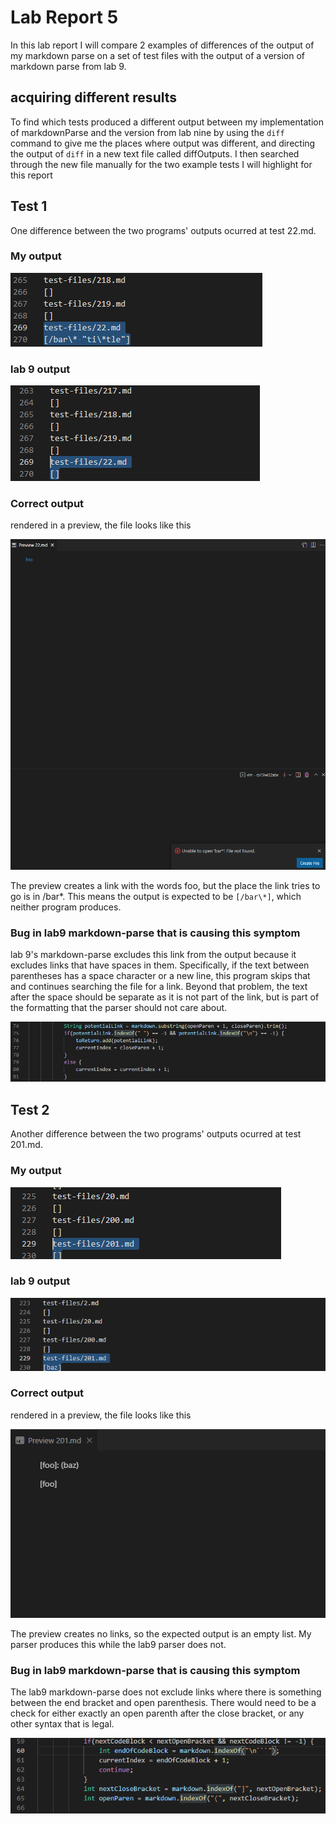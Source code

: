 # Lab Report 5

In this lab report I will compare 2 examples of differences of the output of my markdown parse on a set of test files with the output of a version of markdown parse from lab 9. 

## acquiring different results

To find which tests produced a different output between my implementation of markdownParse and the version from lab nine by using the ```diff``` command to give me the places where output was different, and directing the output of ```diff``` in a new text file called diffOutputs.  I then searched through the new file manually for the two example tests I will highlight for this report

## Test 1

One difference between the two programs' outputs ocurred at test 22.md.

### My output

![Image](MyTest22Output.png)

### lab 9 output

![Image](labTest22Output.png)

### Correct output

rendered in a preview, the file looks like this

![Image](test22Preview.png)

The preview creates a link with the words foo, but the place the link tries to go is in /bar\*.  This means the output is expected to be ```[/bar\*]```, which neither program produces.

### Bug in lab9 markdown-parse that is causing this symptom

lab 9's markdown-parse excludes this link from the output because it excludes links that have spaces in them.  Specifically, if the text between parentheses has a space character or a new line, this program skips that and continues searching the file for a link.  Beyond that problem, the text after the space should be separate as it is not part of the link, but is part of the formatting that the parser should not care about.

![Image](lab9problem1.png)

## Test 2

Another difference between the two programs' outputs ocurred at test 201.md.

### My output

![Image](MyTest201Output.png)

### lab 9 output

![Image](LabTest201Output.png)

### Correct output

rendered in a preview, the file looks like this

![Image](Test201Preview.png)

The preview creates no links, so the expected output is an empty list.  My parser produces this while the lab9 parser does not.

### Bug in lab9 markdown-parse that is causing this symptom

The lab9 markdown-parse does not exclude links where there is something between the end bracket and open parenthesis.  There would need to be a check for either exactly an open parenth after the close bracket, or any other syntax that is legal.

![Image](lab9problem2.png)

